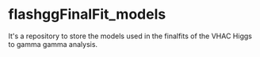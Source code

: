 # flashggFinalFit_models

It's a repository to store the models used in the finalfits of the VHAC Higgs to gamma gamma analysis.